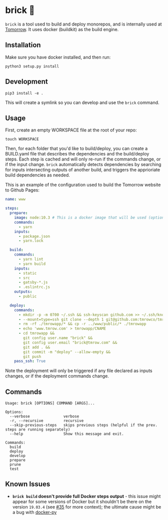 # brick 🧱

`brick` is a tool used to build and deploy monorepos, and is internally used at [Tomorrow](https://www.tmrow.com).
It uses docker (buildkit) as the build engine.

## Installation

Make sure you have docker installed, and then run:

```
python3 setup.py install
```

## Development

```
pip3 install -e .
```

This will create a symlink so you can develop and use the `brick` command.

## Usage

First, create an empty WORKSPACE file at the root of your repo:

```
touch WORKSPACE
```

Then, for each folder that you'd like to build/deploy, you can create a BUILD.yaml file that describes the dependencies and the build/deploy steps.
Each step is cached and will only re-run if the commands change, or if the input change.
`brick` automatically detects dependencies by searching for inputs intersecting outputs of another build, and triggers the apprioriate build dependencies as needed.

This is an example of the configuration used to build the Tomorrow website to Github Pages:

```yaml
name: www

steps:
  prepare:
    image: node:10.3 # This is a docker image that will be used (optional)
    commands:
      - yarn
    inputs:
      - package.json
      - yarn.lock

  build:
    commands:
      - yarn lint
      - yarn build
    inputs:
      - static
      - src
      - gatsby-*.js
      - .eslintrc.js
    outputs:
      - public

  deploy:
    commands:
      - mkdir -p -m 0700 ~/.ssh && ssh-keyscan github.com >> ~/.ssh/known_hosts
      - --mount=type=ssh git clone --depth 1 git@github.com:tmrowco/tmrowapp.git -b gh-pages
      - rm -rf ./tmrowapp/* && cp -r ../www/public/* ./tmrowapp
      - echo 'www.tmrow.com' > tmrowapp/CNAME
      - cd tmrowapp &&
        git config user.name "brick" &&
        git config user.email "brick@tmrow.com" &&
        git add . &&
        git commit -m "deploy" --allow-empty &&
        git push
    pass_ssh: True
```

Note the deployment will only be triggered if any file declared as inputs changes, or if the deployment commands change.

## Commands

```
Usage: brick [OPTIONS] COMMAND [ARGS]...

Options:
  --verbose               verbose
  -r, --recursive         recursive
  --skip-previous-steps   skips previous steps (helpful if the prev. steps are running separately)
  --help                  Show this message and exit.

Commands:
  build
  deploy
  develop
  prepare
  prune
  test
```

## Known Issues

* **`brick build` doesn't provide full Docker steps output** - this issue might appear for some versions of Docker but it shouldn't be there on the version `19.03.4` (see [#35](https://github.com/tmrowco/brick/issues/35) for more context); the ultimate cause might be a bug with [docker-py](https://github.com/docker/docker-py)
